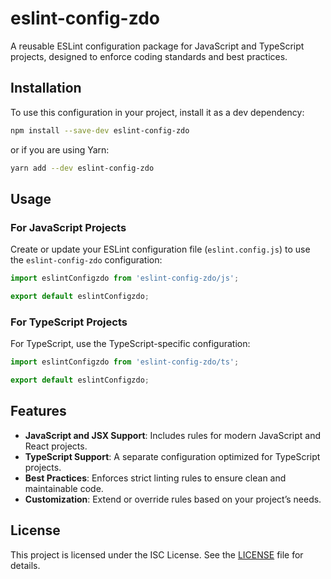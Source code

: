 # eslint-config-zdo

A reusable ESLint configuration package for JavaScript and TypeScript projects, designed to enforce coding standards and best practices.

## Installation

To use this configuration in your project, install it as a dev dependency:

```bash
npm install --save-dev eslint-config-zdo
```

or if you are using Yarn:

```bash
yarn add --dev eslint-config-zdo
```

## Usage

### For JavaScript Projects

Create or update your ESLint configuration file (`eslint.config.js`) to use the `eslint-config-zdo` configuration:

```javascript
import eslintConfigzdo from 'eslint-config-zdo/js';

export default eslintConfigzdo;
```

### For TypeScript Projects

For TypeScript, use the TypeScript-specific configuration:

```javascript
import eslintConfigzdo from 'eslint-config-zdo/ts';

export default eslintConfigzdo;
```

## Features

- **JavaScript and JSX Support**: Includes rules for modern JavaScript and React projects.
- **TypeScript Support**: A separate configuration optimized for TypeScript projects.
- **Best Practices**: Enforces strict linting rules to ensure clean and maintainable code.
- **Customization**: Extend or override rules based on your project’s needs.

## License

This project is licensed under the ISC License. See the [LICENSE](./LICENSE) file for details.


